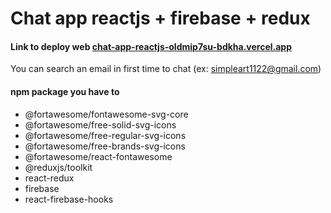 # Chat app reactjs + firebase + redux

#### Link to deploy web [chat-app-reactjs-oldmip7su-bdkha.vercel.app](https://chat-app-reactjs-oldmip7su-bdkha.vercel.app/)
  You can search an email in first time to chat (ex: simpleart1122@gmail.com)
  
#### npm package you have to 
- @fortawesome/fontawesome-svg-core
- @fortawesome/free-solid-svg-icons
- @fortawesome/free-regular-svg-icons
- @fortawesome/free-brands-svg-icons
- @fortawesome/react-fontawesome
- @reduxjs/toolkit
- react-redux
- firebase
- react-firebase-hooks
